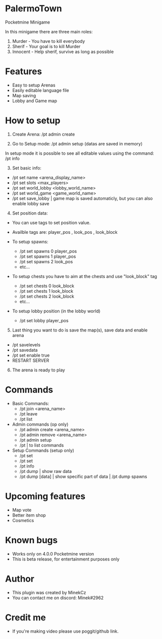 # PalermoTown
Pocketmine Minigame

In this minigame there are three main roles:
1. Murder - You have to kill everybody
2. Sherif - Your goal is to kill Murder
3. Innocent - Help sherif, survive as long as possible


# Features
- Easy to setup Arenas
- Easily editable language file
- Map saving
- Lobby and Game map

# How to setup

1. Create Arena: /pt admin create <ArenaName>

2. Go to Setup mode: /pt admin setup
(datas are saved in memory)

In setup mode it is possible to see all editable values using the command:
/pt info

3. Set basic info:
- /pt set name <arena_display_name>
- /pt set slots <max_players>
- /pt set world_lobby <lobby_world_name>
- /pt set world_game <game_world_name>
- /pt set save_lobby <true or false> | game map is saved automaticly, but you can also enable lobby save

4. Set position data:
- You can use tags to set position value.
- Availble tags are: player_pos ,  look_pos , look_block

- To setup spawns:
  - /pt set spawns 0 player_pos
  - /pt set spawns 1 player_pos
  - /pt set spawns 2 look_pos
  - etc...
- To setup chests you have to aim at the chests and use "look_block" tag
  - /pt set chests 0 look_block
  - /pt set chests 1 look_block
  - /pt set chests 2 look_block
  - etc...
- To setup lobby position (in the lobby world)
  - /pt set lobby player_pos
5. Last thing you want to do is save the map(s), save data and enable arena
  - /pt savelevels
  - /pt savedata
  - /pt set enable true
  - RESTART SERVER
6. The arena is ready to play

# Commands
  - Basic Commands:
    - /pt join <arena_name>
    - /pt leave
    - /pt list
  - Admin commands (op only)
    - /pt admin create <arena_name>
    - /pt admin remove <arena_name>
    - /pt admin setup
    - /pt | to list commands
  - Setup Commands (setup only)
    - /pt set <data> <value>
    - /pt set <data> <number> <value>
    - /pt info
    - /pt dump | show raw data
    - /pt dump [data] | show specific part of data | /pt dump spawns
    
# Upcoming features
  - Map vote
  - Better item shop
  - Cosmetics
# Known bugs
  - Works only on 4.0.0 Pocketmine version
  - This is beta release, for entertainment purposes only
  
# Author
 - This plugin was created by MinekCz
 - You can contact me on discord: Minek#2962
 
# Credit me
  - If you're making video please use poggit/github link.
